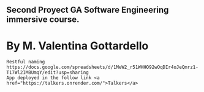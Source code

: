 ## Second Proyect GA Software Engineering immersive course. 

# By M. Valentina Gottardello

```
Restful naming https://docs.google.com/spreadsheets/d/1MeW2_r51WHHO92wOqDIr4oJeQmrz1-T17Wl2IMBUmqY/edit?usp=sharing
App deployed in the follow link <a href="https://talkers.onrender.com/">Talkers</a>
```